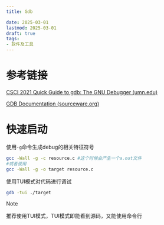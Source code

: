 ```yaml
---
title: Gdb

date: 2025-03-01
lastmod: 2025-03-01
draft: true
tags:
- 软件及工具
---
```




# 参考链接

[CSCI 2021 Quick Guide to gdb: The GNU Debugger (umn.edu)](https://www-users.cse.umn.edu/~kauffman/tutorials/gdb)

[GDB Documentation (sourceware.org)](https://sourceware.org/gdb/documentation/)

# 快速启动

使用`-g`命令生成debug的相关特征符号

```bash
gcc -Wall -g -c resource.c #这个时候会产生一个a.out文件
#或者使用
gcc -Wall -g -o target resource.c
```

使用TUI模式对代码进行调试

```bash
gdb -tui ./target
```

> [!NOTE]
>
> 推荐使用TUI模式，TUI模式即能看到源码，又能使用命令行